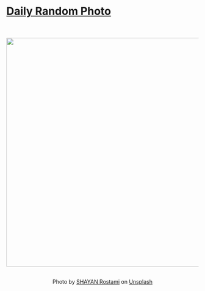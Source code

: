 # [Daily Random Photo](https://www.dailyrandomphoto.com/)

<div align="center">
  <br>
  <br>
  <a href="https://www.dailyrandomphoto.com/p/2024/2024-10-21/"><img src="https://images.unsplash.com/photo-1726812785096-855840814691?crop=entropy&cs=tinysrgb&fit=max&fm=jpg&ixid=M3w3NzUwOHwwfDF8cmFuZG9tfHx8fHx8fHx8MTcyOTQ3MTI5MXw&ixlib=rb-4.0.3&q=80&w=1080" width="600px"></a>
  <br>
  <br>
  <p class="has-text-grey">Photo by <a href="https://unsplash.com/@shayan_rostami?utm_source=Daily%20Random%20Photo&amp;utm_medium=referral" target="_blank" rel="noopener noreferrer">SHAYAN Rostami</a> on <a href="https://unsplash.com/photos/a-cup-of-coffee-sitting-on-top-of-a-wooden-table-R4O38kNBSvs?utm_source=Daily%20Random%20Photo&amp;utm_medium=referral" target="_blank" rel="noopener noreferrer">Unsplash</a></p>
</div>

